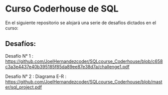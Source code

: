 # Curso Coderhouse de SQL

En el siguiente repositorio se alojará una serie de desafíos dictados en el curso:

## Desafíos:

Desafío N° 1 : https://github.com/JoelHernandezcoder/SQLcourse_Coderhouse/blob/c658c3a3e4437e40b395185f85da89ee87e38d7a/challenge1.pdf

Desafío N° 2 : Diagrama E-R : https://github.com/JoelHernandezcoder/SQLcourse_Coderhouse/blob/master/sql_project.pdf
